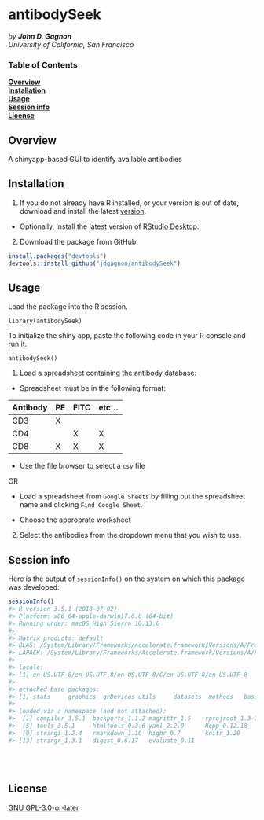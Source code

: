 
<!-- README.md is generated from README.Rmd. Please edit that file -->

# antibodySeek

*by **John D. Gagnon*** <br> *University of California, San Francisco*

### Table of Contents

**[Overview](#overview)**<br> **[Installation](#installation)**<br>
**[Usage](#usage)**<br> **[Session info](#session-info)**<br>
**[License](#license)**<br>

## Overview

A shinyapp-based GUI to identify available antibodies

## Installation

1.  If you do not already have R installed, or your version is out of
    date, download and install the latest
    [version](https://cran.r-project.org).

<!-- end list -->

  - Optionally, install the latest version of [RStudio
    Desktop](https://www.rstudio.com/products/rstudio/#Desktop).

<!-- end list -->

2.  Download the package from GitHub

<!-- end list -->

``` r
install.packages("devtools")
devtools::install_github("jdgagnon/antibodySeek")
```

## Usage

Load the package into the R session.

`library(antibodySeek)`

To initialize the shiny app, paste the following code in your R console
and run it.

`antibodySeek()`

1.  Load a spreadsheet containing the antibody database:

<!-- end list -->

  - Spreadsheet must be in the following format:

| Antibody | PE | FITC | etc… |
| :------- | :- | :--- | :--- |
| CD3      | X  |      |      |
| CD4      |    | X    | X    |
| CD8      | X  | X    | X    |

  - Use the file browser to select a `csv` file

OR

  - Load a spreadsheet from `Google Sheets` by filling out the
    spreadsheet name and clicking `Find Google Sheet`.

  - Choose the approprate worksheet

<!-- end list -->

2.  Select the antibodies from the dropdown menu that you wish to use.

## Session info

Here is the output of `sessionInfo()` on the system on which this
package was developed:

``` r
sessionInfo()
#> R version 3.5.1 (2018-07-02)
#> Platform: x86_64-apple-darwin17.6.0 (64-bit)
#> Running under: macOS High Sierra 10.13.6
#> 
#> Matrix products: default
#> BLAS: /System/Library/Frameworks/Accelerate.framework/Versions/A/Frameworks/vecLib.framework/Versions/A/libBLAS.dylib
#> LAPACK: /System/Library/Frameworks/Accelerate.framework/Versions/A/Frameworks/vecLib.framework/Versions/A/libLAPACK.dylib
#> 
#> locale:
#> [1] en_US.UTF-8/en_US.UTF-8/en_US.UTF-8/C/en_US.UTF-8/en_US.UTF-8
#> 
#> attached base packages:
#> [1] stats     graphics  grDevices utils     datasets  methods   base     
#> 
#> loaded via a namespace (and not attached):
#>  [1] compiler_3.5.1  backports_1.1.2 magrittr_1.5    rprojroot_1.3-2
#>  [5] tools_3.5.1     htmltools_0.3.6 yaml_2.2.0      Rcpp_0.12.18   
#>  [9] stringi_1.2.4   rmarkdown_1.10  highr_0.7       knitr_1.20     
#> [13] stringr_1.3.1   digest_0.6.17   evaluate_0.11
```

<br><br>

## License

[GNU GPL-3.0-or-later](https://www.gnu.org/licenses/gpl.txt)
